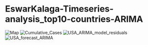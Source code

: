 # EswarKalaga-Timeseries-analysis_top10-countries-ARIMA
![Map](https://user-images.githubusercontent.com/49823170/132141051-56410e89-2bd7-4316-b73e-a55a702dc59b.JPG)
![Cumulative_Cases](https://user-images.githubusercontent.com/49823170/132141064-fd98f153-6b14-44f2-a83a-a8afb3e7fe2d.png)
![USA_ARIMA_model_residuals](https://user-images.githubusercontent.com/49823170/132141071-0e536020-175d-4002-b5ad-03a5faa8e218.png)
![USA_forecast_ARIMA](https://user-images.githubusercontent.com/49823170/132141073-19781289-6085-40e0-83e1-0849b02d3ca6.png)


